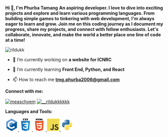 <strong>Hi 👋, I'm Phurba Tamang</strong>
<strong>An aspiring developer. I love to dive into exciting projects and explore and learn various programming languages. From building simple games to tinkering with web development, I'm always eager to learn and grow. Join me on this coding journey as I document my progress, share my projects, and connect with fellow enthusiasts. Let's collaborate, innovate, and make the world a better place one line of code at a time!</strong>

<p align="left"> <img src="https://komarev.com/ghpvc/?username=rildukk&label=Profile%20views&color=0e75b6&style=flat" alt="rildukk" /> </p>

- 🔭 I’m currently working on **a website for ICNRC**

- 🌱 I’m currently learning **Front End, Python, and React**

- 📫 How to reach me **tmg.phurba2006@gmail.com**

<strong>Connect with me:</strong>
<p align="left">
<a href="https://twitter.com/measchyem" target="blank"><img align="center" src="https://raw.githubusercontent.com/rahuldkjain/github-profile-readme-generator/master/src/images/icons/Social/twitter.svg" alt="measchyem" height="30" width="40" /></a>
<a href="https://instagram.com/__rildukkkkkk" target="blank"><img align="center" src="https://raw.githubusercontent.com/rahuldkjain/github-profile-readme-generator/master/src/images/icons/Social/instagram.svg" alt="__rildukkkkkk" height="30" width="40" /></a>
</p>

<strong>Languages and Tools:</strong>
<p align="left"> <a href="https://www.cprogramming.com/" target="_blank" rel="noreferrer"> <img src="https://raw.githubusercontent.com/devicons/devicon/master/icons/c/c-original.svg" alt="c" width="40" height="40"/> </a> <a href="https://www.w3schools.com/css/" target="_blank" rel="noreferrer"> <img src="https://raw.githubusercontent.com/devicons/devicon/master/icons/css3/css3-original-wordmark.svg" alt="css3" width="40" height="40"/> </a> <a href="https://www.w3.org/html/" target="_blank" rel="noreferrer"> <img src="https://raw.githubusercontent.com/devicons/devicon/master/icons/html5/html5-original-wordmark.svg" alt="html5" width="40" height="40"/> </a> <a href="https://developer.mozilla.org/en-US/docs/Web/JavaScript" target="_blank" rel="noreferrer"> <img src="https://raw.githubusercontent.com/devicons/devicon/master/icons/javascript/javascript-original.svg" alt="javascript" width="40" height="40"/> </a> <a href="https://www.python.org" target="_blank" rel="noreferrer"> <img src="https://raw.githubusercontent.com/devicons/devicon/master/icons/python/python-original.svg" alt="python" width="40" height="40"/> </a> </p>
